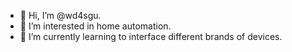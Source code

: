 - 👋 Hi, I’m @wd4sgu.
- 👀 I’m interested in home automation.
- 🌱 I’m currently learning to interface different brands of devices.


<!---
wd4sgu/wd4sgu is a ✨ special ✨ repository because its `README.md` (this file) appears on your GitHub profile.
You can click the Preview link to take a look at your changes.
--->
